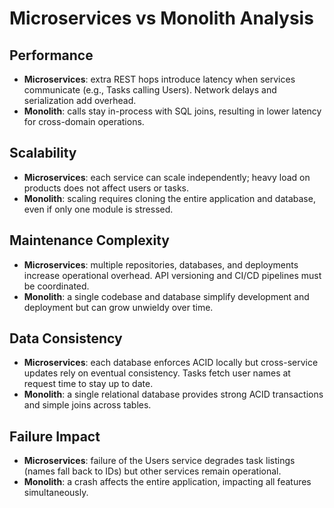 # Microservices vs Monolith Analysis

## Performance
- **Microservices**: extra REST hops introduce latency when services communicate (e.g., Tasks calling Users). Network delays and serialization add overhead.
- **Monolith**: calls stay in-process with SQL joins, resulting in lower latency for cross-domain operations.

## Scalability
- **Microservices**: each service can scale independently; heavy load on products does not affect users or tasks.
- **Monolith**: scaling requires cloning the entire application and database, even if only one module is stressed.

## Maintenance Complexity
- **Microservices**: multiple repositories, databases, and deployments increase operational overhead. API versioning and CI/CD pipelines must be coordinated.
- **Monolith**: a single codebase and database simplify development and deployment but can grow unwieldy over time.

## Data Consistency
- **Microservices**: each database enforces ACID locally but cross-service updates rely on eventual consistency. Tasks fetch user names at request time to stay up to date.
- **Monolith**: a single relational database provides strong ACID transactions and simple joins across tables.

## Failure Impact
- **Microservices**: failure of the Users service degrades task listings (names fall back to IDs) but other services remain operational.
- **Monolith**: a crash affects the entire application, impacting all features simultaneously.
